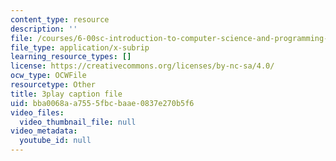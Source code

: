 ```yaml
---
content_type: resource
description: ''
file: /courses/6-00sc-introduction-to-computer-science-and-programming-spring-2011/bba0068aa7555fbcbaae0837e270b5f6_C2BBAW78fYg.vtt
file_type: application/x-subrip
learning_resource_types: []
license: https://creativecommons.org/licenses/by-nc-sa/4.0/
ocw_type: OCWFile
resourcetype: Other
title: 3play caption file
uid: bba0068a-a755-5fbc-baae-0837e270b5f6
video_files:
  video_thumbnail_file: null
video_metadata:
  youtube_id: null
---
```

